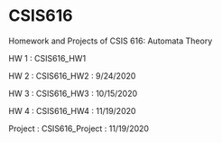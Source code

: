 # CSIS616
Homework and Projects of CSIS 616: Automata Theory

 HW 1 : CSIS616_HW1
 
 HW 2 : CSIS616_HW2 : 9/24/2020

 HW 3 : CSIS616_HW3 : 10/15/2020
 
 HW 4 : CSIS616_HW4 : 11/19/2020
  
 Project : CSIS616_Project : 11/19/2020
